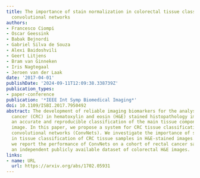 ```yaml
---
title: The importance of stain normalization in colorectal tissue classification with
  convolutional networks
authors:
- Francesco Ciompi
- Oscar Geessink
- Babak Bejnordi
- Gabriel Silva de Souza
- Alexi Baidoshvili
- Geert Litjens
- Bram van Ginneken
- Iris Nagtegaal
- Jeroen van der Laak
date: '2017-04-01'
publishDate: '2024-09-11T12:09:38.338739Z'
publication_types:
- paper-conference
publication: '*IEEE Int Symp Biomedical Imaging*'
doi: 10.1109/ISBI.2017.7950492
abstract: The development of reliable imaging biomarkers for the analysis of colorectal
  cancer (CRC) in hematoxylin and eosin (H&E) stained histopathology images requires
  an accurate and reproducible classification of the main tissue components in the
  image. In this paper, we propose a system for CRC tissue classification based on
  convolutional networks (ConvNets). We investigate the importance of stain normalization
  in tissue classification of CRC tissue samples in H&E-stained images. Furthermore,
  we report the performance of ConvNets on a cohort of rectal cancer samples and on
  an independent publicly available dataset of colorectal H&E images.
links:
- name: URL
  url: https://arxiv.org/abs/1702.05931
---
```

